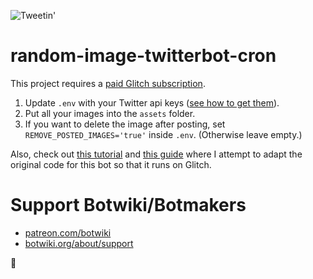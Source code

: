 ![Tweetin'](https://botwiki.org/wp-content/uploads/2018/02/love-trumps-hate.png)

# random-image-twitterbot-cron

This project requires a [paid Glitch subscription](https://glitch.com/pricing).

1. Update `.env` with your Twitter api keys ([see how to get them](https://botwiki.org/tutorials/how-to-create-a-twitter-app/)).
2. Put all your images into the `assets` folder.
3. If you want to delete the image after posting, set `REMOVE_POSTED_IMAGES='true'` inside `.env`. (Otherwise leave empty.)

Also, check out [this tutorial](https://botwiki.org/tutorials/random-image-tweet/) and [this guide](https://botwiki.org/tutorials/importing-github-glitch/) where I attempt to adapt the original code for this bot so that it runs on Glitch. 

# Support Botwiki/Botmakers

- [patreon.com/botwiki](https://patreon.com/botwiki)
- [botwiki.org/about/support](https://botwiki.org/about/support)

🙇